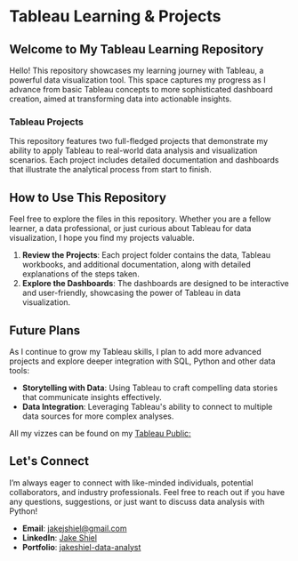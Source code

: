 # Tableau Learning & Projects
## Welcome to My Tableau Learning Repository

Hello! This repository showcases my learning journey with Tableau, a powerful data visualization tool. This space captures my progress as I advance from basic Tableau concepts to more sophisticated dashboard creation, aimed at transforming data into actionable insights.

###  **Tableau Projects**

This repository features two full-fledged projects that demonstrate my ability to apply Tableau to real-world data analysis and visualization scenarios. Each project includes detailed documentation and dashboards that illustrate the analytical process from start to finish.

## How to Use This Repository

Feel free to explore the files in this repository. Whether you are a fellow learner, a data professional, or just curious about Tableau for data visualization, I hope you find my projects valuable.

1. **Review the Projects**: Each project folder contains the data, Tableau workbooks, and additional documentation, along with detailed explanations of the steps taken.
2. **Explore the Dashboards**: The dashboards are designed to be interactive and user-friendly, showcasing the power of Tableau in data visualization.

## Future Plans

As I continue to grow my Tableau skills, I plan to add more advanced projects and explore deeper integration with SQL, Python and other data tools:

- **Storytelling with Data**: Using Tableau to craft compelling data stories that communicate insights effectively.
- **Data Integration**: Leveraging Tableau's ability to connect to multiple data sources for more complex analyses.

All my vizzes can be found on my [Tableau Public:](https://public.tableau.com/app/profile/jake.shiel6799/vizzes)

## Let's Connect

I’m always eager to connect with like-minded individuals, potential collaborators, and industry professionals. Feel free to reach out if you have any questions, suggestions, or just want to discuss data analysis with Python!

- **Email**: [jakejshiel@gmail.com](mailto:jakejshiel@gmail.com)
- **LinkedIn**: [Jake Shiel](https://www.linkedin.com/in/jakeshielbsc/)
- **Portfolio**: [jakeshiel-data-analyst](https://sites.google.com/view/jakeshiel-data-analyst/home)







